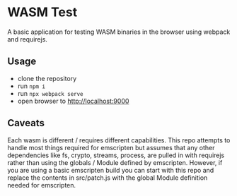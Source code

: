 # WASM Test

A basic application for testing WASM binaries in the browser using webpack and requirejs.

## Usage

- clone the repository
- run `npm i`
- run `npx webpack serve`
- open browser to [http://localhost:9000](http://localhost:9000)

## Caveats

Each wasm is different / requires different capabilities. This repo attempts to handle most things required for emscripten but assumes that any other dependencies like fs, crypto, streams, process, are pulled in with requirejs rather than using the globals / Module defined by emscripten. However, if you are using a basic emscripten build you can start with this repo and replace the contents in src/patch.js with the global Module definition needed for emscripten.
